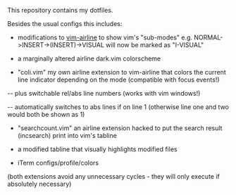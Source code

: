 This repository contains my dotfiles.

Besides the usual configs this includes:
- modifications to [vim-airline](https://github.com/vim-airline/vim-airline) to show vim's "sub-modes"
e.g. NORMAL->INSERT->(INSERT)->VISUAL will now be marked as "I-VISUAL"

- a marginally altered airline dark.vim colorscheme

- "coli.vim" my own airline extension to vim-airline that colors the current line indicator depending on the mode (compatible with focus events!)

-- plus switchable rel/abs line numbers (works with vim windows!)

-- automatically switches to abs lines if on line 1 (otherwise line one and two would both be shown as 1)

- "searchcount.vim" an airline extension hacked to put the search result (incsearch) print into vim's tabline

- a modified tabline that visually highlights modified files

- iTerm configs/profile/colors

(both extensions avoid any unnecessary cycles - they will only execute if absolutely necessary)

